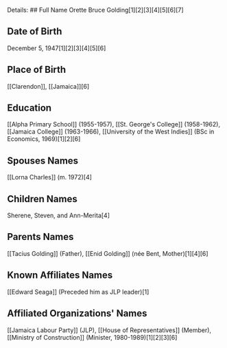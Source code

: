 Details: ## Full Name
Orette Bruce Golding[1][2][3][4][5][6][7]

## Date of Birth
December 5, 1947[1][2][3][4][5][6]

## Place of Birth
[[Clarendon]], [[Jamaica]][6]

## Education
[[Alpha Primary School]] (1955-1957),
[[St. George's College]] (1958-1962),
[[Jamaica College]] (1963-1966),
[[University of the West Indies]] (BSc in Economics, 1969)[1][2][6]

## Spouses Names
[[Lorna Charles]] (m. 1972)[4]

## Children Names
Sherene, Steven, and Ann-Merita[4]

## Parents Names
[[Tacius Golding]] (Father),
[[Enid Golding]] (née Bent, Mother)[1][4][6]

## Known Affiliates Names
[[Edward Seaga]] (Preceded him as JLP leader)[1]

## Affiliated Organizations' Names
[[Jamaica Labour Party]] (JLP),
[[House of Representatives]] (Member),
[[Ministry of Construction]] (Minister, 1980-1989)[1][2][3][6]

